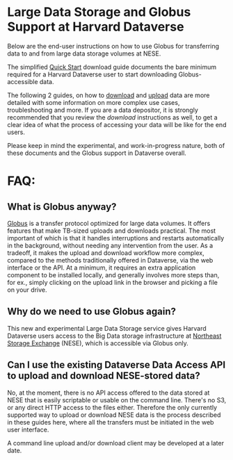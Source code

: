Large Data Storage and Globus Support at Harvard Dataverse
==========================================================

Below are the end-user instructions on how to use Globus for transferring data to and from large data storage volumes at NESE.

The simplified [Quick Start](download-quickstart.md) download guide documents the bare minimum required for a Harvard Dataverse user to start downloading Globus-accessible data. 

The following 2 guides, on how to [download](download.md) and [upload](upload.md) data are more detailed with some information on more complex use cases, troubleshooting and more. If you are a data depositor, it is strongly recommended that you review the _download_ instructions as well, to get a clear idea of what the process of accessing your data will be like for the end users.

Please keep in mind the experimental, and work-in-progress nature, both of these documents and the Globus support in Dataverse overall.

# FAQ:

## What is Globus anyway?

[Globus](https://www.globus.org/data-transfer) is a transfer protocol optimized for large data volumes. It offers features that make TB-sized uploads and downloads practical. The most important of which is that it handles interruptions and restarts automatically in the background, without needing any intervention from the user. As a tradeoff, it makes the upload and download workflow more complex, compared to the methods traditionally offered in Dataverse, via the web interface or the API. At a minimum, it requires an extra application component to be installed locally, and generally involves more steps than, for ex., simply clicking on the upload link in the browser and picking a file on your drive.

## Why do we need to use Globus again?

This new and experimental Large Data Storage service gives Harvard Dataverse users access to the Big Data storage infrastructure at [Northeast Storage Exchange](https://nese.mghpcc.org/) (NESE), which is accessible via Globus only.

## Can I use the existing Dataverse Data Access API to upload and download NESE-stored data?

No, at the moment, there is no API access offered to the data stored at NESE that is easily scriptable or usable on the command line. There's no S3, or any direct HTTP access to the files either. Therefore the only currently supported way to upload or download NESE data is the process described in these guides here, where all the transfers must be initiated in the web user interface.

A command line upload and/or download client may be developed at a later date. 